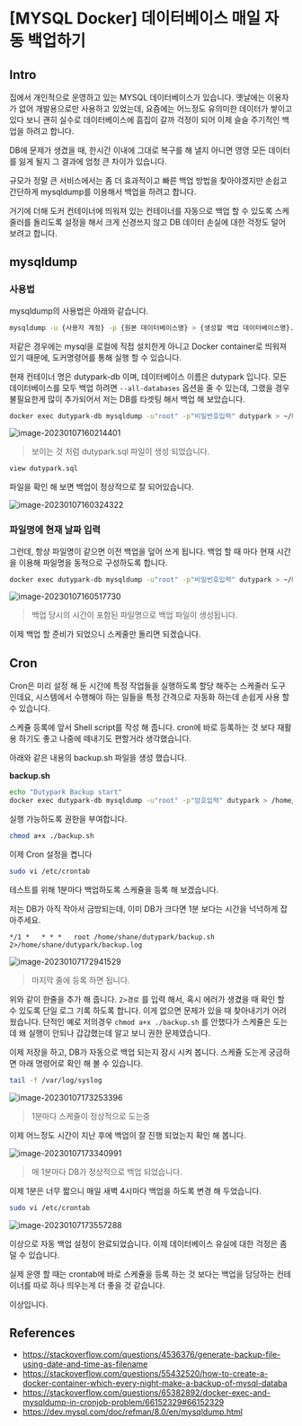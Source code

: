 # [MYSQL Docker] 데이터베이스 매일 자동 백업하기

## Intro

집에서 개인적으로 운영하고 있는 MYSQL 데이터베이스가 있습니다. 옛날에는 이용자가 없어 개발용으로만 사용하고 있었는데, 요즘에는 어느정도 유의미한 데이터가 쌓이고 있다 보니 괜히 실수로 데이터베이스에 흠집이 갈까 걱정이 되어 이제 슬슬 주기적인 백업을 하려고 합니다.

DB에 문제가 생겼을 때, 한시간 이내에 그대로 복구를 해 낼지 아니면 영영 모든 데이터를 잃게 될지 그 결과에 엄청 큰 차이가 있습니다.

규모가 정말 큰 서비스에서는 좀 더 효과적이고 빠른 백업 방법을 찾아야겠지만 손쉽고 간단하게 mysqldump를 이용해서 백업을 하려고 합니다.

거기에 더해 도커 컨테이너에 띄워져 있는 컨테이너를 자동으로 백업 할 수 있도록 스케줄러를 돌리도록 설정을 해서 크게 신경쓰지 않고 DB 데이터 손실에 대한 걱정도 덜어보려고 합니다.

## mysqldump

### 사용법

mysqldump의 사용법은 아래와 같습니다.

```bash
mysqldump -u {사용자 계정} -p {원본 데이터베이스명} > {생성할 백업 데이터베이스명}.sql
```

저같은 경우에는 mysql을 로컬에 직접 설치한게 아니고 Docker container로 띄워져 있기 때문에, 도커명령어를 통해 실행 할 수 있습니다.

현재 컨테이너 명은 dutypark-db 이며, 데이터베이스 이름은 dutypark 입니다.  모든 데이터베이스를 모두 백업 하려면 `--all-databases` 옵션을 줄 수 있는데, 그랬을 경우 불필요한게 많이 추가되어서 저는 DB를 타겟팅 해서 백업 해 보았습니다.

```bash
docker exec dutypark-db mysqldump -u"root" -p"비밀번호입력" dutypark > ~/Downloads/dutypark.sql
```

![image-20230107160214401](https://raw.githubusercontent.com/Shane-Park/mdblog/main/backend/db/mysql/backup-schedule.assets/image-20230107160214401.png)

> 보이는 것 처럼 dutypark.sql 파일이 생성 되었습니다.

```bash
view dutypark.sql
```

파일을 확인 해 보면 백업이 정상적으로 잘 되어있습니다.

![image-20230107160324322](https://raw.githubusercontent.com/Shane-Park/mdblog/main/backend/db/mysql/backup-schedule.assets/image-20230107160324322.png)

### 파일명에 현재 날짜 입력

그런데, 항상 파일명이 같으면 이전 백업을 덮어 쓰게 됩니다. 백업 할 때 마다 현재 시간을 이용해 파일명을 동적으로 구성하도록 합니다.

```bash
docker exec dutypark-db mysqldump -u"root" -p"비밀번호입력" dutypark > ~/Downloads/dutypark-$(date +%Y-%m-%d-%H.%M.%S).sql
```

![image-20230107160517730](https://raw.githubusercontent.com/Shane-Park/mdblog/main/backend/db/mysql/backup-schedule.assets/image-20230107160517730.png)

> 백업 당시의 시간이 포함된 파일명으로 백업 파일이 생성됩니다.

이제 백업 할 준비가 되었으니 스케줄만 돌리면 되겠습니다.

## Cron

Cron은 미리 설정 해 둔 시간에 특정 작업들을 실행하도록 할당 해주는 스케줄러 도구 인데요, 시스템에서 수행해야 하는 일들을 특정 간격으로 자동화 하는데 손쉽게 사용 할 수 있습니다.

스케쥴 등록에 앞서 Shell script를 작성 해 줍니다. cron에 바로 등록하는 것 보다 재활용 하기도 좋고 나중에 떼내기도 편할거라 생각했습니다.

아래와 같은 내용의 backup.sh 파일을 생성 했습니다.

**backup.sh**

```sh
echo "Dutypark Backup start"
docker exec dutypark-db mysqldump -u"root" -p"암호입력" dutypark > /home/shane/dutypark/backup/dutypark-$(date +%Y-%m-%d-%H.%M.%S).sql
```

실행 가능하도록 권한을 부여합니다.

```bash
chmod a+x ./backup.sh
```

이제 Cron 설정을 켭니다

```bash
sudo vi /etc/crontab
```

테스트를 위해 1분마다 백업하도록 스케쥴을 등록 해 보겠습니다.

저는 DB가 아직 작아서 금방되는데, 이미 DB가 크다면 1분 보다는 시간을 넉넉하게 잡아주세요.

```
*/1 *   * * *   root /home/shane/dutypark/backup.sh 2>/home/shane/dutypark/backup.log
```

![image-20230107172941529](https://raw.githubusercontent.com/Shane-Park/mdblog/main/backend/db/mysql/backup-schedule.assets/image-20230107172941529.png)

> 마지막 줄에 등록 하면 됩니다.

위와 같이 한줄을 추가 해 줍니다. `2>경로` 를 입력 해서, 혹시 에러가 생겼을 때 확인 할 수 있도록 단일 로그 기록 하도록 합니다. 이게 없으면 문제가 있을 때 찾아내기가 어려웠습니다. 단적인 예로 저의경우 `chmod a+x ./backup.sh` 를 안했다가 스케쥴은 도는데 왜 실행이 안되나 갑갑했는데 알고 보니 권한 문제였습니다.

이제 저장을 하고, DB가 자동으로 백업 되는지 잠시 시켜 봅니다. 스케쥴 도는게 궁금하면 아래 명령어로 확인 해 볼 수 있습니다.

```bash
tail -f /var/log/syslog
```

![image-20230107173253396](https://raw.githubusercontent.com/Shane-Park/mdblog/main/backend/db/mysql/backup-schedule.assets/image-20230107173253396.png)

> 1분마다 스케쥴이 정상적으로 도는중

이제 어느정도 시간이 지난 후에 백업이 잘 진행 되었는지 확인 해 봅니다.

![image-20230107173340991](https://raw.githubusercontent.com/Shane-Park/mdblog/main/backend/db/mysql/backup-schedule.assets/image-20230107173340991.png)

> 매 1분마다 DB가 정상적으로 백업 되었습니다.

이제 1분은 너무 짧으니 매일 새벽 4시마다 백업을 하도록 변경 해 두었습니다.

```bash
sudo vi /etc/crontab
```

![image-20230107173557288](https://raw.githubusercontent.com/Shane-Park/mdblog/main/backend/db/mysql/backup-schedule.assets/image-20230107173557288.png)

이상으로 자동 백업 설정이 완료되었습니다. 이제 데이터베이스 유실에 대한 걱정은 좀 덜 수 있습니다.

실제 운영 할 때는 crontab에 바로 스케쥴을 등록 하는 것 보다는 백업을 담당하는 컨테이너를 따로 하나 띄우는게 더 좋을 것 같습니다.

이상입니다.  

## References

- https://stackoverflow.com/questions/4536376/generate-backup-file-using-date-and-time-as-filename
- https://stackoverflow.com/questions/55432520/how-to-create-a-docker-container-which-every-night-make-a-backup-of-mysql-databa
- https://stackoverflow.com/questions/65382892/docker-exec-and-mysqldump-in-cronjob-problem/66152329#66152329
- https://dev.mysql.com/doc/refman/8.0/en/mysqldump.html